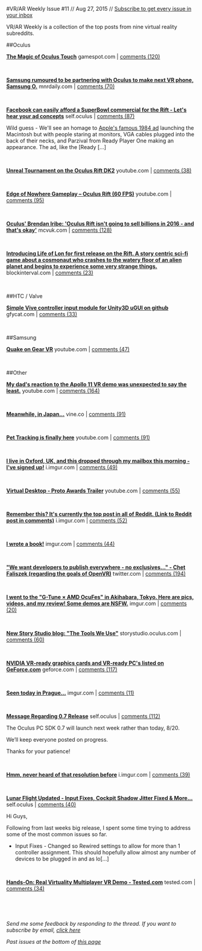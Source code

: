 
#VR/AR Weekly
Issue #11 // Aug 27, 2015 // [Subscribe to get every issue in your inbox](http://www.vrarweekly.com)

VR/AR Weekly is a collection of the top posts from nine virtual reality subreddits.


	
##Oculus

**[The Magic of Oculus Touch](http://www.gamespot.com/videos/the-magic-of-oculus-touch/2300-6426686/)**
gamespot.com | [comments (120)](https://www.reddit.com/r/oculus/comments/3ihy6w/the_magic_of_oculus_touch/)



&nbsp;


**[Samsung rumoured to be partnering with Oculus to make next VR phone, Samsung O.](http://www.mnrdaily.com/article/samsung.galaxy.o.series.vr.centric.smartphones.to.be.designed.with.oculus.rift/3256.htm)**
mnrdaily.com | [comments (70)](https://www.reddit.com/r/oculus/comments/3hw3hb/samsung_rumoured_to_be_partnering_with_oculus_to/)



&nbsp;


**[Facebook can easily afford a SuperBowl commercial for the Rift - Let's hear your ad concepts](http://www.reddit.com/r/oculus/comments/3i03sn/facebook_can_easily_afford_a_superbowl_commercial/)**
self.oculus | [comments (87)](https://www.reddit.com/r/oculus/comments/3i03sn/facebook_can_easily_afford_a_superbowl_commercial/)

Wild guess - We'll see an homage to [Apple's famous 1984 ad](https://www.youtube.com/watch?v=VtvjbmoDx-I) launching the Macintosh but with people staring at monitors, VGA cables plugged into the back of their necks, and Parzival from Ready Player One making an appearance.    The ad, like the [Ready [...]

&nbsp;


**[Unreal Tournament on the Oculus Rift DK2](https://www.youtube.com/watch?v=ad5fvD5vbtQ)**
youtube.com | [comments (38)](https://www.reddit.com/r/oculus/comments/3hvafv/unreal_tournament_on_the_oculus_rift_dk2/)



&nbsp;


**[Edge of Nowhere Gameplay – Oculus Rift (60 FPS)](https://www.youtube.com/watch?v=WoV0pn2wr20)**
youtube.com | [comments (95)](https://www.reddit.com/r/oculus/comments/3i8die/edge_of_nowhere_gameplay_oculus_rift_60_fps/)



&nbsp;


**[Oculus' Brendan Iribe: 'Oculus Rift isn't going to sell billions in 2016 - and that's okay'](http://www.mcvuk.com/news/read/oculus-rift-isn-t-going-to-sell-billions-in-2016-and-that-s-okay/0154719)**
mcvuk.com | [comments (128)](https://www.reddit.com/r/oculus/comments/3hv068/oculus_brendan_iribe_oculus_rift_isnt_going_to/)



&nbsp;


**[Introducing Life of Lon for first release on the Rift. A story centric sci-fi game about a cosmonaut who crashes to the watery floor of an alien planet and begins to experience some very strange things.](http://www.blockinterval.com/project-updates/2015/8/18/announcing-life-of-lon-for-vr)**
blockinterval.com | [comments (23)](https://www.reddit.com/r/oculus/comments/3i75gf/introducing_life_of_lon_for_first_release_on_the/)



&nbsp;


##HTC / Valve

**[Simple Vive controller input module for Unity3D uGUI on github](http://gfycat.com/ReflectingFancyAkitainu)**
gfycat.com | [comments (33)](https://www.reddit.com/r/oculus/comments/3ihy8n/simple_vive_controller_input_module_for_unity3d/)



&nbsp;


##Samsung

**[Quake on Gear VR](https://www.youtube.com/watch?v=DwAUHIUEiJg)**
youtube.com | [comments (47)](https://www.reddit.com/r/oculus/comments/3huhnw/quake_on_gear_vr/)



&nbsp;



##Other

**[My dad's reaction to the Apollo 11 VR demo was unexpected to say the least.](https://www.youtube.com/watch?v=NGVxud9N2gQ)**
youtube.com | [comments (164)](https://www.reddit.com/r/oculus/comments/3i2t59/my_dads_reaction_to_the_apollo_11_vr_demo_was/)



&nbsp;


**[Meanwhile, in Japan...](https://vine.co/v/eju3za36hjO)**
vine.co | [comments (91)](https://www.reddit.com/r/oculus/comments/3i7vf6/meanwhile_in_japan/)



&nbsp;


**[Pet Tracking is finally here](https://www.youtube.com/watch?v=TDOVa82SKNI)**
youtube.com | [comments (91)](https://www.reddit.com/r/oculus/comments/3hregp/pet_tracking_is_finally_here/)



&nbsp;


**[I live in Oxford, UK, and this dropped through my mailbox this morning - I've signed up!](http://i.imgur.com/cQsnZij.jpg)**
i.imgur.com | [comments (49)](https://www.reddit.com/r/oculus/comments/3ibzog/i_live_in_oxford_uk_and_this_dropped_through_my/)



&nbsp;


**[Virtual Desktop - Proto Awards Trailer](https://www.youtube.com/watch?v=7iBce0OsD20)**
youtube.com | [comments (55)](https://www.reddit.com/r/oculus/comments/3iez7c/virtual_desktop_proto_awards_trailer/)



&nbsp;


**[Remember this? It's currently the top post in all of Reddit. (Link to Reddit post in comments)](http://i.imgur.com/AckNsBP.gifv)**
i.imgur.com | [comments (52)](https://www.reddit.com/r/oculus/comments/3i9vlr/remember_this_its_currently_the_top_post_in_all/)



&nbsp;


**[I wrote a book!](http://imgur.com/hDXBjjf)**
imgur.com | [comments (44)](https://www.reddit.com/r/oculus/comments/3iehlc/i_wrote_a_book/)



&nbsp;


**["We want developers to publish everywhere - no exclusives..." - Chet Faliszek (regarding the goals of OpenVR)](https://twitter.com/chetfaliszek/status/635881307612909568)**
twitter.com | [comments (194)](https://www.reddit.com/r/oculus/comments/3i9xvm/we_want_developers_to_publish_everywhere_no/)



&nbsp;


**[I went to the "G-Tune × AMD OcuFes" in Akihabara, Tokyo. Here are pics, videos, and my review! Some demos are NSFW.](http://imgur.com/a/4w31i)**
imgur.com | [comments (20)](https://www.reddit.com/r/oculus/comments/3il4lw/i_went_to_the_gtune_amd_ocufes_in_akihabara_tokyo/)



&nbsp;


**[New Story Studio blog: "The Tools We Use"](https://storystudio.oculus.com/en-us/blog/the-tools-we-use-as-of-august-2015/)**
storystudio.oculus.com | [comments (60)](https://www.reddit.com/r/oculus/comments/3ihhct/new_story_studio_blog_the_tools_we_use/)



&nbsp;


**[NVIDIA VR-ready graphics cards and VR-ready PC's listed on GeForce.com](http://www.geforce.com/virtual-reality)**
geforce.com | [comments (117)](https://www.reddit.com/r/oculus/comments/3ieeuh/nvidia_vrready_graphics_cards_and_vrready_pcs/)



&nbsp;


**[Seen today in Prague…](http://imgur.com/ZtbDbkl)**
imgur.com | [comments (11)](https://www.reddit.com/r/oculus/comments/3hu592/seen_today_in_prague/)



&nbsp;


**[Message Regarding 0.7 Release](http://www.reddit.com/r/oculus/comments/3hqqaq/message_regarding_07_release/)**
self.oculus | [comments (112)](https://www.reddit.com/r/oculus/comments/3hqqaq/message_regarding_07_release/)

The Oculus PC SDK 0.7 will launch next week rather than today, 8/20. 

We’ll keep everyone posted on progress. 

Thanks for your patience!

&nbsp;


**[Hmm, never heard of that resolution before](http://i.imgur.com/6nJLKbO.png)**
i.imgur.com | [comments (39)](https://www.reddit.com/r/oculus/comments/3ihf2y/hmm_never_heard_of_that_resolution_before/)



&nbsp;


**[Lunar Flight Updated - Input Fixes, Cockpit Shadow Jitter Fixed &amp; More...](http://www.reddit.com/r/oculus/comments/3i2le6/lunar_flight_updated_input_fixes_cockpit_shadow/)**
self.oculus | [comments (40)](https://www.reddit.com/r/oculus/comments/3i2le6/lunar_flight_updated_input_fixes_cockpit_shadow/)

Hi Guys,

Following from last weeks big release, I spent some time trying to address some of the most common issues so far.

* Input Fixes - Changed so Rewired settings to allow for more than 1 controller assignment. This should hopefully allow almost any number of devices to be plugged in and as lo[...]

&nbsp;


**[Hands-On: Real Virtuality Multiplayer VR Demo - Tested.com](http://www.tested.com/tech/538086-hands-real-virtuality-multiplayer-vr-demo/)**
tested.com | [comments (34)](https://www.reddit.com/r/oculus/comments/3hunem/handson_real_virtuality_multiplayer_vr_demo/)



&nbsp;



&nbsp;

*Send me some feedback by responding to the thread. If you want to subscribe by email, [click here](http://www.vrarweekly.com)*

*Past issues at the bottom of [this page](http://www.vrarweekly.com)*

